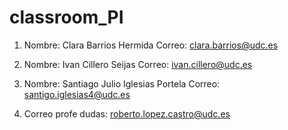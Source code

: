 # classroom_PI

1. Nombre: Clara Barrios Hermida
   Correo: clara.barrios@udc.es
   
2. Nombre: Ivan Cillero Seijas
   Correo: ivan.cillero@udc.es
   
3. Nombre: Santiago Julio Iglesias Portela
   Correo: santigo.iglesias4@udc.es


4. Correo profe dudas: roberto.lopez.castro@udc.es
